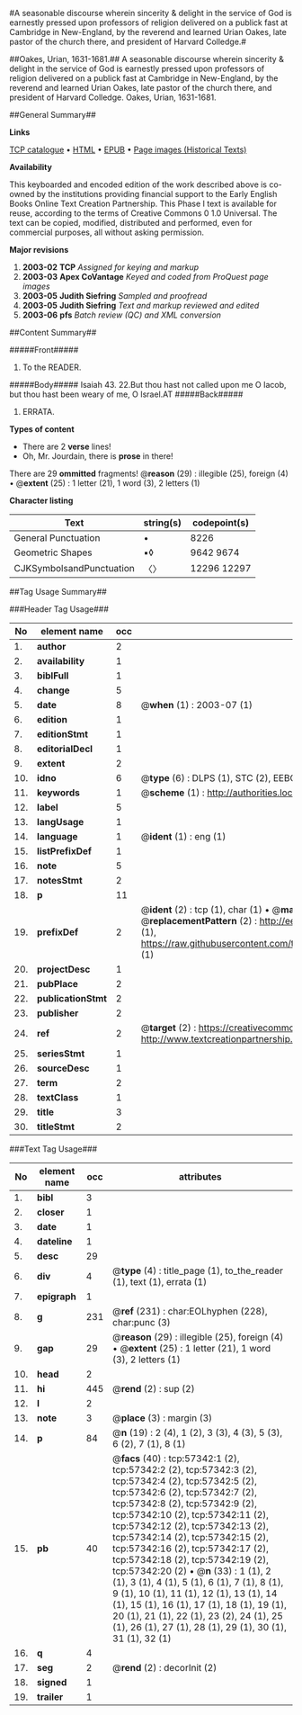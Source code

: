 #A seasonable discourse wherein sincerity & delight in the service of God is earnestly pressed upon professors of religion delivered on a publick fast at Cambridge in New-England, by the reverend and learned Urian Oakes, late pastor of the church there, and president of Harvard Colledge.#

##Oakes, Urian, 1631-1681.##
A seasonable discourse wherein sincerity & delight in the service of God is earnestly pressed upon professors of religion delivered on a publick fast at Cambridge in New-England, by the reverend and learned Urian Oakes, late pastor of the church there, and president of Harvard Colledge.
Oakes, Urian, 1631-1681.

##General Summary##

**Links**

[TCP catalogue](http://www.ota.ox.ac.uk/tcp/)  • 
[HTML](http://tei.it.ox.ac.uk/tcp/Texts-HTML/free/A53/A53273.html)  • 
[EPUB](http://tei.it.ox.ac.uk/tcp/Texts-EPUB/free/A53/A53273.epub) • 
[Page images (Historical Texts)](https://data.historicaltexts.jisc.ac.uk/view?pubId=eebo-12254780e&pageId=eebo-12254780e-57342-1)

**Availability**

This keyboarded and encoded edition of the
	       work described above is co-owned by the institutions
	       providing financial support to the Early English Books
	       Online Text Creation Partnership. This Phase I text is
	       available for reuse, according to the terms of Creative
	       Commons 0 1.0 Universal. The text can be copied,
	       modified, distributed and performed, even for
	       commercial purposes, all without asking permission.

**Major revisions**

1. __2003-02__ __TCP__ *Assigned for keying and markup*
1. __2003-03__ __Apex CoVantage__ *Keyed and coded from ProQuest page images*
1. __2003-05__ __Judith Siefring__ *Sampled and proofread*
1. __2003-05__ __Judith Siefring__ *Text and markup reviewed and edited*
1. __2003-06__ __pfs__ *Batch review (QC) and XML conversion*

##Content Summary##

#####Front#####

1. To the READER.

#####Body#####
Isaiah 43. 22.But thou hast not called upon me O Iacob, but thou hast been weary of me, O Israel.AT 
#####Back#####

1. ERRATA.

**Types of content**

  * There are 2 **verse** lines!
  * Oh, Mr. Jourdain, there is **prose** in there!

There are 29 **ommitted** fragments! 
 @__reason__ (29) : illegible (25), foreign (4)  •  @__extent__ (25) : 1 letter (21), 1 word (3), 2 letters (1)

**Character listing**


|Text|string(s)|codepoint(s)|
|---|---|---|
|General Punctuation|•|8226|
|Geometric Shapes|▪◊|9642 9674|
|CJKSymbolsandPunctuation|〈〉|12296 12297|

##Tag Usage Summary##

###Header Tag Usage###

|No|element name|occ|attributes|
|---|---|---|---|
|1.|__author__|2||
|2.|__availability__|1||
|3.|__biblFull__|1||
|4.|__change__|5||
|5.|__date__|8| @__when__ (1) : 2003-07 (1)|
|6.|__edition__|1||
|7.|__editionStmt__|1||
|8.|__editorialDecl__|1||
|9.|__extent__|2||
|10.|__idno__|6| @__type__ (6) : DLPS (1), STC (2), EEBO-CITATION (1), OCLC (1), VID (1)|
|11.|__keywords__|1| @__scheme__ (1) : http://authorities.loc.gov/ (1)|
|12.|__label__|5||
|13.|__langUsage__|1||
|14.|__language__|1| @__ident__ (1) : eng (1)|
|15.|__listPrefixDef__|1||
|16.|__note__|5||
|17.|__notesStmt__|2||
|18.|__p__|11||
|19.|__prefixDef__|2| @__ident__ (2) : tcp (1), char (1)  •  @__matchPattern__ (2) : ([0-9\-]+):([0-9IVX]+) (1), (.+) (1)  •  @__replacementPattern__ (2) : http://eebo.chadwyck.com/downloadtiff?vid=$1&page=$2 (1), https://raw.githubusercontent.com/textcreationpartnership/Texts/master/tcpchars.xml#$1 (1)|
|20.|__projectDesc__|1||
|21.|__pubPlace__|2||
|22.|__publicationStmt__|2||
|23.|__publisher__|2||
|24.|__ref__|2| @__target__ (2) : https://creativecommons.org/publicdomain/zero/1.0/ (1), http://www.textcreationpartnership.org/docs/. (1)|
|25.|__seriesStmt__|1||
|26.|__sourceDesc__|1||
|27.|__term__|2||
|28.|__textClass__|1||
|29.|__title__|3||
|30.|__titleStmt__|2||


###Text Tag Usage###

|No|element name|occ|attributes|
|---|---|---|---|
|1.|__bibl__|3||
|2.|__closer__|1||
|3.|__date__|1||
|4.|__dateline__|1||
|5.|__desc__|29||
|6.|__div__|4| @__type__ (4) : title_page (1), to_the_reader (1), text (1), errata (1)|
|7.|__epigraph__|1||
|8.|__g__|231| @__ref__ (231) : char:EOLhyphen (228), char:punc (3)|
|9.|__gap__|29| @__reason__ (29) : illegible (25), foreign (4)  •  @__extent__ (25) : 1 letter (21), 1 word (3), 2 letters (1)|
|10.|__head__|2||
|11.|__hi__|445| @__rend__ (2) : sup (2)|
|12.|__l__|2||
|13.|__note__|3| @__place__ (3) : margin (3)|
|14.|__p__|84| @__n__ (19) : 2 (4), 1 (2), 3 (3), 4 (3), 5 (3), 6 (2), 7 (1), 8 (1)|
|15.|__pb__|40| @__facs__ (40) : tcp:57342:1 (2), tcp:57342:2 (2), tcp:57342:3 (2), tcp:57342:4 (2), tcp:57342:5 (2), tcp:57342:6 (2), tcp:57342:7 (2), tcp:57342:8 (2), tcp:57342:9 (2), tcp:57342:10 (2), tcp:57342:11 (2), tcp:57342:12 (2), tcp:57342:13 (2), tcp:57342:14 (2), tcp:57342:15 (2), tcp:57342:16 (2), tcp:57342:17 (2), tcp:57342:18 (2), tcp:57342:19 (2), tcp:57342:20 (2)  •  @__n__ (33) : 1 (1), 2 (1), 3 (1), 4 (1), 5 (1), 6 (1), 7 (1), 8 (1), 9 (1), 10 (1), 11 (1), 12 (1), 13 (1), 14 (1), 15 (1), 16 (1), 17 (1), 18 (1), 19 (1), 20 (1), 21 (1), 22 (1), 23 (2), 24 (1), 25 (1), 26 (1), 27 (1), 28 (1), 29 (1), 30 (1), 31 (1), 32 (1)|
|16.|__q__|4||
|17.|__seg__|2| @__rend__ (2) : decorInit (2)|
|18.|__signed__|1||
|19.|__trailer__|1||
